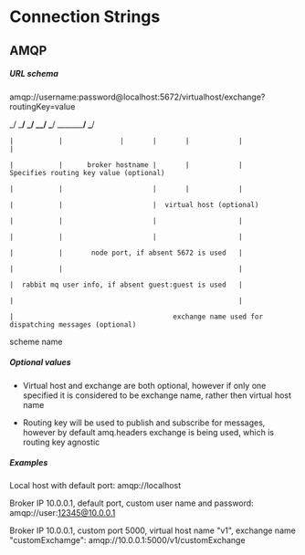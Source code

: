 Connection Strings
==========

## AMQP 

#####  URL schema  

  amqp://username:password@localhost:5672/virtualhost/exchange?routingKey=value
  
   \_/   \_______________/ \_______/ \__/ \_________/ \_____________/ \_______/
   
    |           |              |       |       |            |             |                
	
    |           |      broker hostname |       |            |         Specifies routing key value (optional)
	
    |           |                      |       |            |
	
    |           |                      |  virtual host (optional)
	
    |           |                      |                    | 
	
    |           |                      |                    |
	
    |           |       node port, if absent 5672 is used   |
	
    |           |                                           |
	
    |  rabbit mq user info, if absent guest:guest is used   |
	
    |                                                       |   
	
    |                                       exchange name used for dispatching messages (optional)
	
 scheme  name  

  
##### Optional values

* Virtual host and exchange are both optional, however if only one specified it is considered to be exchange name, rather then virtual host name

* Routing key will be used to publish and subscribe for messages, however by default amq.headers exchange is being used, which is routing key agnostic

##### Examples

Local host with default port: amqp://localhost

Broker IP 10.0.0.1, default port, custom user name and password: amqp://user:12345@10.0.0.1

Broker IP 10.0.0.1, custom port 5000, virtual host name "v1", exchange name "customExchamge": amqp://10.0.0.1:5000/v1/customExchange